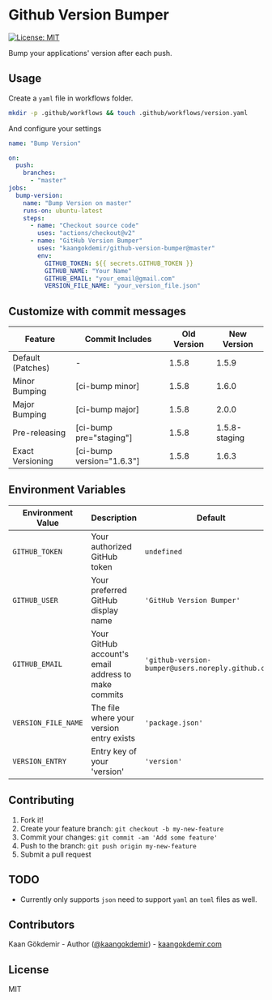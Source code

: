 # Github Version Bumper

[![License: MIT](https://img.shields.io/badge/License-MIT-yellow.svg)](https://opensource.org/licenses/MIT)

Bump your applications' version after each push.


## Usage

Create a `yaml` file in workflows folder.
```bash
mkdir -p .github/workflows && touch .github/workflows/version.yaml
```

And configure your settings
```yaml
name: "Bump Version"

on:
  push:
    branches:
      - "master"
jobs:
  bump-version:
    name: "Bump Version on master"
    runs-on: ubuntu-latest
    steps:
      - name: "Checkout source code"
        uses: "actions/checkout@v2"
      - name: "GitHub Version Bumper"
        uses: "kaangokdemir/github-version-bumper@master"
        env:
          GITHUB_TOKEN: ${{ secrets.GITHUB_TOKEN }}
          GITHUB_NAME: "Your Name"
          GITHUB_EMAIL: "your_email@gmail.com"
          VERSION_FILE_NAME: "your_version_file.json"
```
## Customize with commit messages

| Feature           	| Commit Includes           	| Old Version 	| New Version   	|
|-------------------	|---------------------------	|-------------	|---------------	|
| Default (Patches) 	| -                         	| 1.5.8       	| 1.5.9         	|
| Minor Bumping     	| [ci-bump minor]           	| 1.5.8       	| 1.6.0         	|
| Major Bumping     	| [ci-bump major]           	| 1.5.8       	| 2.0.0         	|
| Pre-releasing     	| [ci-bump pre="staging"]   	| 1.5.8       	| 1.5.8-staging 	|
| Exact Versioning  	| [ci-bump version="1.6.3"] 	| 1.5.8       	| 1.6.3         	|

## Environment Variables

| Environment Value 	| Description                                         	| Default                                          	|
|-------------------	|-----------------------------------------------------	|--------------------------------------------------	|
| `GITHUB_TOKEN`      	| Your authorized GitHub token                        	| `undefined`                                        	|
| `GITHUB_USER`       	| Your preferred GitHub display name                  	| `'GitHub Version Bumper'`                          	|
| `GITHUB_EMAIL`      	| Your GitHub account's email address to make commits 	| `'github-version-bumper@users.noreply.github.com'` 	|
| `VERSION_FILE_NAME` 	| The file where your version entry exists            	| `'package.json'`                                   	|
| `VERSION_ENTRY`     	| Entry key of your 'version'                         	| `'version'`                                        	|

## Contributing

1. Fork it!
2. Create your feature branch: `git checkout -b my-new-feature`
3. Commit your changes: `git commit -am 'Add some feature'`
4. Push to the branch: `git push origin my-new-feature`
5. Submit a pull request

## TODO

- Currently only supports `json` need to support `yaml` an `toml` files as well.

## Contributors

Kaan Gökdemir - Author ([@kaangokdemir](https://twitter.com/kaangokdemir)) - [kaangokdemir.com](https://kaangokdemir.com)

## License

MIT
